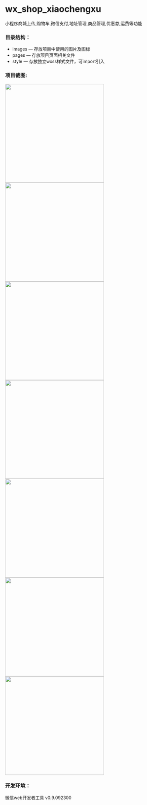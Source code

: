 # wx_shop_xiaochengxu
小程序商城上传,购物车,微信支付,地址管理,商品管理,优惠劵,运费等功能
### 目录结构：
- images — 存放项目中使用的图片及图标
- pages — 存放项目页面相关文件
- style — 存放独立wxss样式文件，可import引入

### 项目截图:

<img src="https://github.com/shuashuai/wx_shop_xiaochengxu/blob/master/效果图/1.png" width="320px" style="display:inline;">
    
<img src="https://github.com/shuashuai/wx_shop_xiaochengxu/blob/master/效果图/2.png" width="320px" style="display:inline;">

<img src="https://github.com/shuashuai/wx_shop_xiaochengxu/blob/master/效果图/3.png" width="320px" style="display:inline;">

<img src="https://github.com/shuashuai/wx_shop_xiaochengxu/blob/master/效果图/4.png" width="320px" style="display:inline;">

<img src="https://github.com/shuashuai/wx_shop_xiaochengxu/blob/master/效果图/5.png" width="320px" style="display:inline;">

<img src="https://github.com/shuashuai/wx_shop_xiaochengxu/blob/master/效果图/6.png" width="320px" style="display:inline;">

<img src="https://github.com/shuashuai/wx_shop_xiaochengxu/blob/master/效果图/7.png" width="320px" style="display:inline;">

### 开发环境：
微信web开发者工具 v0.9.092300
